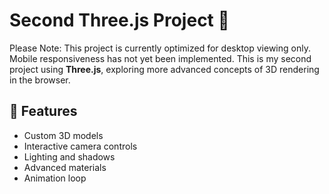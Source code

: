 ﻿# Second Three.js Project 🚀
Please Note: This project is currently optimized for desktop viewing only. Mobile responsiveness has not yet been implemented.
This is my second project using **Three.js**, exploring more advanced concepts of 3D rendering in the browser.

## 🌟 Features

- Custom 3D models
- Interactive camera controls
- Lighting and shadows
- Advanced materials
- Animation loop

